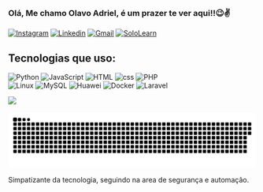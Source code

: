 ### Olá, Me chamo Olavo Adriel, é um prazer te ver aqui!!😉✌️

[![Instagram](https://img.shields.io/badge/Instagram-FA5882?style=for-the-badge&logo=instagram&logoColor=white)](https://instagram.com/ollavo_adriel)
[![Linkedin](https://img.shields.io/badge/LinkedIn-0077B5?style=for-the-badge&logo=linkedin&logoColor=white)](https://linkedin.com/in/olavo-adriel-545000204)
[![Gmail](https://img.shields.io/badge/Gmail-D14836?style=for-the-badge&logo=gmail&logoColor=white)](mailto:ollavoadriel@gmail.com)
[![SoloLearn](https://img.shields.io/badge/-Sololearn-3a464b?style=for-the-badge&logo=Sololearn&logoColor=white)](https://sololearn.com/Profile/27118524/)




## Tecnologias que uso: 
![Python](	https://img.shields.io/badge/Python-14354C?style=for-the-badge&logo=python&logoColor=white)
![JavaScript](https://img.shields.io/badge/JavaScript-323330?style=for-the-badge&logo=javascript&logoColor=F7DF1E)
![HTML](https://img.shields.io/badge/HTML-FF0000?style=for-the-badge&logo=html5&logoColor=white)
![css](https://img.shields.io/badge/CSS-0101DF?&style=for-the-badge&logo=css3&logoColor=white)
![PHP](https://img.shields.io/badge/php-%23777BB4.svg?style=for-the-badge&logo=php&logoColor=white)<br/>
![Linux](https://img.shields.io/badge/Linux-FCC624?style=for-the-badge&logo=linux&logoColor=black)
![MySQL](https://img.shields.io/badge/mysql-%2300f.svg?style=for-the-badge&logo=mysql&logoColor=white)
![Huawei](https://img.shields.io/badge/Huawei-%23FF0000.svg?style=for-the-badge&logo=huawei&logoColor=white)
![Docker](https://img.shields.io/badge/docker-%230db7ed.svg?style=for-the-badge&logo=docker&logoColor=white)
![Laravel](https://img.shields.io/badge/laravel-%23FF2D20.svg?style=for-the-badge&logo=laravel&logoColor=white)


![](https://github-readme-stats.vercel.app/api/top-langs/?username=olavuwdev&theme)

<a href=#><img src="snake.svg"></a>

Simpatizante da tecnologia, seguindo na area de segurança e automação.

